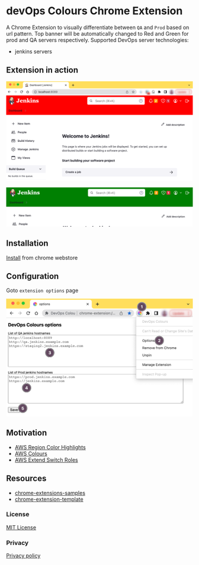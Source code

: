 # devOps Colours Chrome Extension
A Chrome Extension to visually differentiate between `QA` and `Prod` based on url pattern. Top banner will be automatically changed to Red and Green for prod and QA servers respectively. 
Supported DevOps server technologies:
- jenkins servers 

## Extension in action

![](./docs/screenshot-prod.png)

![](./docs/screenshot-qa.png)


## Installation
[Install](https://chrome.google.com/webstore/category/extensions?hl=en) from chrome webstore

## Configuration


Goto `extension options` page


![](./docs/options.png)

## Motivation
- [AWS Region Color Highlights](https://chrome.google.com/webstore/detail/aws-region-color-highligh/kdjchigefmkankimfkgolpfincgbffkg?hl=en)
- [AWS Colours](https://chrome.google.com/webstore/detail/aws-colours/pafgadpbmhggcdcncekcjllcaancmeej?hl=en)
- [AWS Extend Switch Roles](https://chrome.google.com/webstore/detail/aws-extend-switch-roles/jpmkfafbacpgapdghgdpembnojdlgkdl?hl=en)


## Resources

+ [chrome-extensions-samples](https://github.com/GoogleChrome/chrome-extensions-samples/tree/main)
+ [chrome-extension-template](https://github.com/ClydeDz/chrome-extension-template)


### License

[MIT License](LICENSE)

### Privacy
[Privacy policy](docs/PRIVACY.md)
